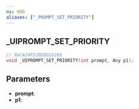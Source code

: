 ```yaml
---
ns: HUD
aliases: ["_PROMPT_SET_PRIORITY"]
---
```

## _UIPROMPT_SET_PRIORITY

```c
// 0xCA24F528D0D16289
void _UIPROMPT_SET_PRIORITY(int prompt, Any p1);
```

## Parameters
* **prompt**:
* **p1**:
